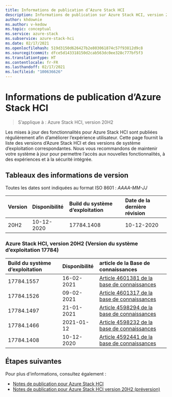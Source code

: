 ```yaml
---
title: Informations de publication d’Azure Stack HCI
description: Informations de publication sur Azure Stack HCI, version 20H2.
author: khdownie
ms.author: v-kedow
ms.topic: conceptual
ms.service: azure-stack
ms.subservice: azure-stack-hci
ms.date: 02/17/2021
ms.openlocfilehash: 519d3150d626427b2e803061874c57f93812d9c8
ms.sourcegitcommit: dfce5d143318150d2cab563dc0ee328c777bf5f3
ms.translationtype: HT
ms.contentlocale: fr-FR
ms.lasthandoff: 02/17/2021
ms.locfileid: "100636626"
---
```

# <a name="azure-stack-hci-release-information"></a>Informations de publication d’Azure Stack HCI

> S’applique à : Azure Stack HCI, version 20H2

Les mises à jour des fonctionnalités pour Azure Stack HCI sont publiées régulièrement afin d’améliorer l’expérience utilisateur. Cette page fournit la liste des versions d’Azure Stack HCI et des versions de système d’exploitation correspondantes. Nous vous recommandons de maintenir votre système à jour pour permettre l’accès aux nouvelles fonctionnalités, à des expériences et à la sécurité intégrée.

## <a name="release-information-tables"></a>Tableaux des informations de version

Toutes les dates sont indiquées au format ISO 8601 : *AAAA-MM-JJ*

| **Version** | **Disponibilité** | **Build du système d’exploitation**      | **Date de la dernière révision** |
|:------------|:----------------------|:------------------|:-------------------------|
| 20H2        | 10-12-2020            | 17784.1408        | 10-12-2020               |

### <a name="azure-stack-hci-version-20h2-os-build-17784"></a>Azure Stack HCI, version 20H2 (Version du système d’exploitation 17784)

| **Build du système d’exploitation** | **Disponibilité** | **article de la Base de connaissances**                                           |
|:------------ |:----------------------|:---------------------------------------------------------|
| 17784.1557   | 16-02-2021            | [Article 4601381 de la base de connaissances](https://support.microsoft.com/topic/february-16-2021-preview-update-kb4601381-f6fd8531-1754-d9c7-559d-0158f8cafa28) |
| 17784.1526   | 09-02-2021            | [Article 4601317 de la base de connaissances](https://support.microsoft.com/topic/february-9-2021-preview-update-kb4601317-3b0853af-ff64-4f7d-0c8b-49cb226c7ac2) |
| 17784.1497   | 21-01-2021            | [Article 4598294 de la base de connaissances](https://support.microsoft.com/topic/january-21-2021-preview-update-kb4598294-cc405eaa-41e5-f8fb-cf3b-dd5357135f17) |
| 17784.1466   | 2021-01-12            | [Article 4598232 de la base de connaissances](https://support.microsoft.com/help/4598232/january-12-2021-security-update-kb4598232) |
| 17784.1408   | 10-12-2020            | [Article 4592441 de la base de connaissances](https://support.microsoft.com/topic/december-8-2020-security-update-kb4592441-81a1f99c-717f-7cd6-b9d4-76d88206634d) |

## <a name="next-steps"></a>Étapes suivantes

Pour plus d'informations, consultez également :

- [Notes de publication pour Azure Stack HCI](https://support.microsoft.com/help/4595086/)
- [Notes de publication pour Azure Stack HCI version 20H2 (préversion)](preview-release-notes.md)